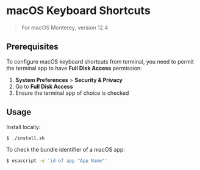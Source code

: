 # macOS Keyboard Shortcuts

> For macOS Monterey, version 12.4

## Prerequisites

To configure macOS keyboard shortcuts from terminal, you need to permit the terminal app to have **Full Disk Access** permission:

1. **System Preferences** > **Security & Privacy**
2. Go to **Full Disk Access**
3. Ensure the terminal app of choice is checked

## Usage

Install locally:

```sh
$ ./install.sh
```

To check the bundle identifier of a macOS app:

```sh
$ osascript -e 'id of app "App Name"'
```
